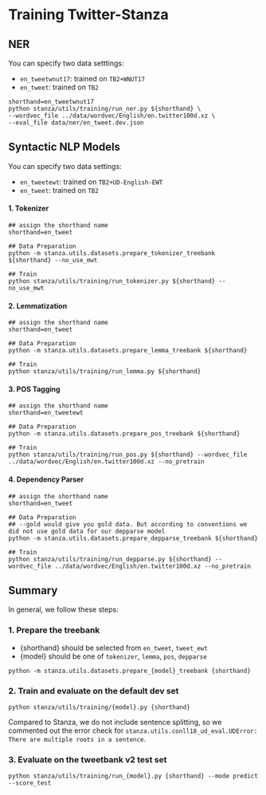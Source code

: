 # Training Twitter-Stanza

## NER

You can specify two data setttings:
- `en_tweetwnut17`: trained on `TB2+WNUT17`
- `en_tweet`: trained on `TB2`

```
shorthand=en_tweetwnut17
python stanza/utils/training/run_ner.py ${shorthand} \
--wordvec_file ../data/wordvec/English/en.twitter100d.xz \
--eval_file data/ner/en_tweet.dev.json
```

## Syntactic NLP Models
You can specify two data settings:
- `en_tweetewt`: trained on `TB2+UD-English-EWT`
- `en_tweet`: trained on `TB2`

#### 1. Tokenizer
```
## assign the shorthand name
shorthand=en_tweet

## Data Preparation
python -m stanza.utils.datasets.prepare_tokenizer_treebank ${shorthand} --no_use_mwt

## Train
python stanza/utils/training/run_tokenizer.py ${shorthand} --no_use_mwt
```
#### 2. Lemmatization
```
## assign the shorthand name
shorthand=en_tweet

## Data Preparation
python -m stanza.utils.datasets.prepare_lemma_treebank ${shorthand} 

## Train
python stanza/utils/training/run_lemma.py ${shorthand} 
```
#### 3. POS Tagging
```
## assign the shorthand name
shorthand=en_tweetewt

## Data Preparation
python -m stanza.utils.datasets.prepare_pos_treebank ${shorthand} 

## Train
python stanza/utils/training/run_pos.py ${shorthand} --wordvec_file ../data/wordvec/English/en.twitter100d.xz --no_pretrain
```

#### 4. Dependency Parser

```
## assign the shorthand name
shorthand=en_tweet

## Data Preparation
## --gold would give you gold data. But according to conventions we did not use gold data for our depparse model
python -m stanza.utils.datasets.prepare_depparse_treebank ${shorthand} 

## Train
python stanza/utils/training/run_depparse.py ${shorthand} --wordvec_file ../data/wordvec/English/en.twitter100d.xz --no_pretrain
```

## Summary 

In general, we follow these steps:

### 1. Prepare the treebank
- {shorthand} should be selected from `en_tweet`, `tweet_ewt`
- {model} should be one of `tokenizer`, `lemma`, `pos`, `depparse`

```
python -m stanza.utils.datasets.prepare_{model}_treebank {shorthand} 
```

### 2. Train and evaluate on the default dev set

```
python stanza/utils/training/{model}.py {shorthand}
```

Compared to Stanza, we do not include sentence splitting, so we commented out the error check for `stanza.utils.conll18_ud_eval.UDError: There are multiple roots in a sentence`.


### 3. Evaluate on the tweetbank v2 test set
```
python stanza/utils/training/run_{model}.py {shorthand} --mode predict --score_test 
```
